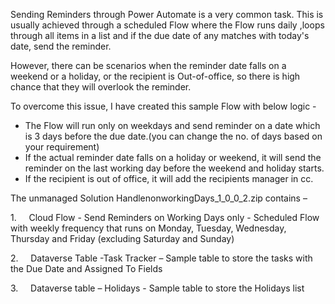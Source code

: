Sending Reminders through Power Automate is a very common task. This is usually achieved through a scheduled Flow where the Flow runs daily ,loops through all items in a list and if the due date of any matches with today's date, send the reminder.

  

However, there can be scenarios when the reminder date falls on a weekend or a holiday, or the recipient is Out-of-office, so there is high chance that they will overlook the reminder.

  

To overcome this issue, I have created this sample Flow with below logic -

*   The Flow will run only on weekdays and send reminder on a date which is 3 days before the due date.(you can change the no. of days based on your requirement)
*   If the actual reminder date falls on a holiday or weekend, it will send the reminder on the last working day before the weekend and holiday starts.
*   If the recipient is out of office, it will add the recipients manager in cc.

  

The unmanaged Solution HandlenonworkingDays_1_0_0_2.zip contains –

1.     Cloud Flow - Send Reminders on Working Days only - Scheduled Flow with weekly frequency that runs on Monday, Tuesday, Wednesday, Thursday and Friday (excluding Saturday and Sunday)

2.     Dataverse Table -Task Tracker – Sample table to store the tasks with the Due Date and Assigned To Fields

3.     Dataverse table – Holidays - Sample table to store the Holidays list
